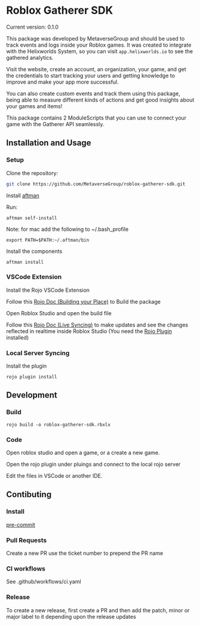 # Roblox Gatherer SDK

Current version: 0.1.0

This package was developed by MetaverseGroup and should be used to track events and logs inside your Roblox games. It was created to integrate with the Helixworlds System, so you can visit `app.helixworlds.io` to see the gathered analytics.

Visit the website, create an account, an organization, your game, and get the credentials to start tracking your users and getting knowledge to improve and make your app more successful.

You can also create custom events and track them using this package, being able to measure different kinds of actions and get good insights about your games and items!

This package contains 2 ModuleScripts that you can use to connect your game with the Gatherer API seamlessly.

## Installation and Usage

### Setup

Clone the repository:

   ```bash
   git clone https://github.com/MetaverseGroup/roblox-gatherer-sdk.git
   ```

Install [aftman](https://github.com/LPGhatguy/aftman)

Run:

```
aftman self-install
```

Note: for mac add the following to ~/.bash_profile

```
export PATH=$PATH:~/.aftman/bin
```

Install the components

```
aftman install
```

### VSCode Extension

Install the Rojo VSCode Extension

Follow this [Rojo Doc (Building your Place)](https://rojo.space/docs/v7/getting-started/new-game/#building-your-place) to Build the package

Open Roblox Studio and open the build file

Follow this [Rojo Doc (Live Syncing)](https://rojo.space/docs/v7/getting-started/new-game/#live-syncing-into-studio) to make updates and see the changes reflected in realtime inside Roblox Studio (You need the [Rojo Plugin](https://create.roblox.com/store/asset/13916111004/Rojo?externalSource=www) installed)

### Local Server Syncing

Install the plugin

```
rojo plugin install
```

## Development

### Build 

```
rojo build -o roblox-gatherer-sdk.rbxlx
```

### Code

Open roblox studio and open a game, or a create a new game.

Open the rojo plugin under pluings and connect to the local rojo server

Edit the files in VSCode or another IDE.

## Contibuting

### Install

[pre-commit](https://pre-commit.com/)

### Pull Requests

Create a new PR use the ticket number to prepend the PR name

### CI workflows

See .github/workflows/ci.yaml

### Release

To create a new release, first create a PR and then add the patch, minor or major label to it depending upon the release updates

